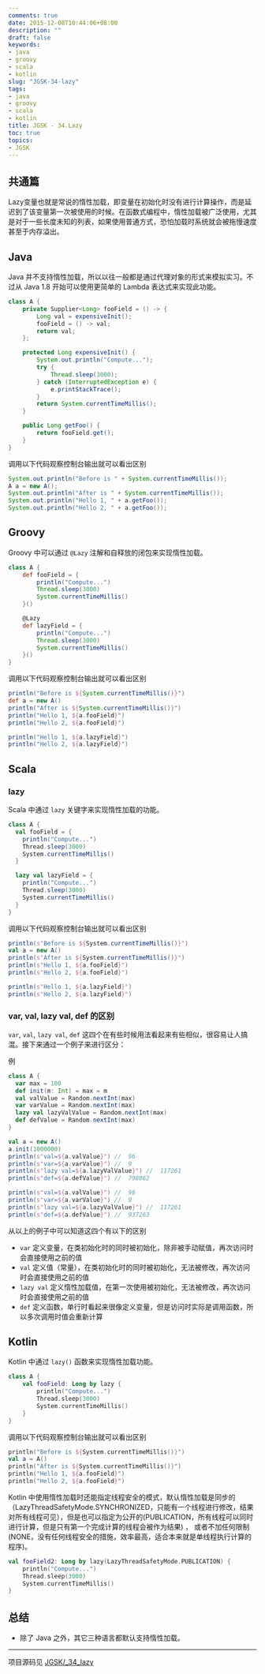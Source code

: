 ```yaml
---
comments: true
date: 2015-12-08T10:44:06+08:00
description: ""
draft: false
keywords:
- java
- groovy
- scala
- kotlin
slug: "JGSK-34-lazy"
tags:
- java
- groovy
- scala
- kotlin
title: JGSK - 34.Lazy
toc: true
topics:
- JGSK
---
```


## 共通篇

Lazy变量也就是常说的惰性加载，即变量在初始化时没有进行计算操作，而是延迟到了该变量第一次被使用的时候。在函数式编程中，惰性加载被广泛使用，尤其是对于一些长度未知的列表，如果使用普通方式，恐怕加载时系统就会被拖慢速度甚至于内存溢出。

<!--more-->

## Java

Java 并不支持惰性加载，所以以往一般都是通过代理对象的形式来模拟实习。不过从 Java 1.8 开始可以使用更简单的 Lambda 表达式来实现此功能。

```java
class A {
    private Supplier<Long> fooField = () -> {
        Long val = expensiveInit();
        fooField = () -> val;
        return val;
    };

    protected Long expensiveInit() {
        System.out.println("Compute...");
        try {
            Thread.sleep(3000);
        } catch (InterruptedException e) {
            e.printStackTrace();
        }
        return System.currentTimeMillis();
    }

    public Long getFoo() {
        return fooField.get();
    }
}
```

调用以下代码观察控制台输出就可以看出区别

```java
System.out.println("Before is " + System.currentTimeMillis());
A a = new A();
System.out.println("After is " + System.currentTimeMillis());
System.out.println("Hello 1, " + a.getFoo());
System.out.println("Hello 2, " + a.getFoo());
```

## Groovy

Groovy 中可以通过 `@Lazy`  注解和自释放的闭包来实现惰性加载。

```groovy
class A {
    def fooField = {
        println("Compute...")
        Thread.sleep(3000)
        System.currentTimeMillis()
    }()

    @Lazy
    def lazyField = {
        println("Compute...")
        Thread.sleep(3000)
        System.currentTimeMillis()
    }()
}
```

调用以下代码观察控制台输出就可以看出区别

```groovy
println("Before is ${System.currentTimeMillis()}")
def a = new A()
println("After is ${System.currentTimeMillis()}")
println("Hello 1, ${a.fooField}")
println("Hello 2, ${a.fooField}")

println("Hello 1, ${a.lazyField}")
println("Hello 2, ${a.lazyField}")
```

## Scala

### lazy

Scala 中通过 `lazy` 关键字来实现惰性加载的功能。

```scala
class A {
  val fooField = {
    println("Compute...")
    Thread.sleep(3000)
    System.currentTimeMillis()
  }

  lazy val lazyField = {
    println("Compute...")
    Thread.sleep(3000)
    System.currentTimeMillis()
  }
}
```

调用以下代码观察控制台输出就可以看出区别

```scala
println(s"Before is ${System.currentTimeMillis()}")
val a = new A()
println(s"After is ${System.currentTimeMillis()}")
println(s"Hello 1, ${a.fooField}")
println(s"Hello 2, ${a.fooField}")

println(s"Hello 1, ${a.lazyField}")
println(s"Hello 2, ${a.lazyField}")
```

### var, val, lazy val, def 的区别

`var`, `val`, `lazy val`, `def` 这四个在有些时候用法看起来有些相似，很容易让人搞混。接下来通过一个例子来进行区分：

例

```scala
class A {
  var max = 100
  def init(m: Int) = max = m
  val valValue = Random.nextInt(max)
  var varValue = Random.nextInt(max)
  lazy val lazyValValue = Random.nextInt(max)
  def defValue = Random.nextInt(max)
}

val a = new A()
a.init(1000000)
println(s"val=${a.valValue}") //  96
println(s"var=${a.varValue}") //  9
println(s"lazy val=${a.lazyValValue}") //  117261
println(s"def=${a.defValue}") //  798062

println(s"val=${a.valValue}") //  96
println(s"var=${a.varValue}") //  9
println(s"lazy val=${a.lazyValValue}") //  117261
println(s"def=${a.defValue}") //  937263
```

从以上的例子中可以知道这四个有以下的区别

- `var` 定义变量，在类初始化时的同时被初始化，除非被手动赋值，再次访问时会直接使用之前的值
- `val` 定义值（常量），在类初始化时的同时被初始化，无法被修改，再次访问时会直接使用之前的值
- `lazy val` 定义惰性加载值，在第一次使用被初始化，无法被修改，再次访问时会直接使用之前的值
- `def` 定义函数，单行时看起来很像定义变量，但是访问时实际是调用函数，所以多次调用时值会重新计算

## Kotlin

Kotlin 中通过 `lazy()` 函数来实现惰性加载功能。

```kotlin
class A {
    val fooField: Long by lazy {
        println("Compute...")
        Thread.sleep(3000)
        System.currentTimeMillis()
    }
}
```

调用以下代码观察控制台输出就可以看出区别

```kotlin
println("Before is ${System.currentTimeMillis()}")
val a = A()
println("After is ${System.currentTimeMillis()}")
println("Hello 1, ${a.fooField}")
println("Hello 2, ${a.fooField}")
```

Kotlin 中使用惰性加载时还能指定线程安全的模式，默认惰性加载是同步的（LazyThreadSafetyMode.SYNCHRONIZED，只能有一个线程进行修改，结果对所有线程可见），但是也可以指定为公开的(PUBLICATION，所有线程可以同时进行计算，但是只有第一个完成计算的线程会被作为结果) ， 或者不加任何限制(NONE，没有任何线程安全的措施，效率最高，适合本来就是单线程执行计算的程序)。

```kotlin
val fooField2: Long by lazy(LazyThreadSafetyMode.PUBLICATION) {
    println("Compute...")
    Thread.sleep(3000)
    System.currentTimeMillis()
}
```

## 总结

- 除了 Java 之外，其它三种语言都默认支持惰性加载。


---

项目源码见 [JGSK/_34_lazy](https://github.com/SidneyXu/JGSK)
